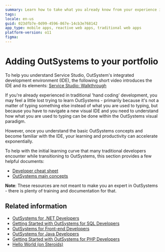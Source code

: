 ```yaml
---
summary: Learn how to take what you already know from your experience in developing with traditional languages and see how your knowledge can be transferred and implemented quickly within the OutSystems Platform.
tags:
locale: en-us
guid: 023dfb7e-0d99-4596-867e-14cb3e768142
app_type: mobile apps, reactive web apps, traditional web apps
platform-version: o11
figma:
---
```


# Adding OutSystems to your portfolio

<div class="info" markdown="1">

To help you understand Service Studio, OutSystem's integrated development environment (IDE), the following short video introduces the IDE and its elements: [Service Studio: Walkthrough](https://learn.outsystems.com/training/journeys/web-developer-662/service-studio-walkthrough/o11/2352)

</div>

If you're already experienced in traditional 'hand coding' development, you may feel a little lost trying to learn OutSystems - primarily because it's not a matter of typing something else instead of what you are used to typing, but because you have to navigate a new visual IDE and you need to understand how what you are used to typing can be done within the OutSystems visual paradigm.

However, once you understand the basic OutSystems concepts and become familiar with the IDE, your learning and productivity can accelerate exponentially.

To help with the initial learning curve that many traditional developers encounter while transitioning to OutSystems, this section provides a few helpful documents:

* [Developer cheat sheet](resources/Developer-Cheat-Sheet-v0.6.pdf)
* [OutSystems main concepts](resources/OutSystems-Main-Concepts-v0.6.pdf)

**Note**: These resources are not meant to make you an expert in OutSystems - there is plenty of training and documentation for that.  

## Related information

* [OutSystems for .NET Developers](https://learn.outsystems.com/training/journeys/outsystems-for-dotnet-developers-661)
* [Getting Started with OutSystems for SQL Developers](https://learn.outsystems.com/training/journeys/outsystems-for-sql-developers-458)
* [OutSystems for Front-end Developers](https://learn.outsystems.com/training/journeys/outsystems-for-front-end-developers-455)
* [OutSystems for Java Developers](https://learn.outsystems.com/training/journeys/outsystems-for-java-developers-456)
* [Getting Started with OutSystems for PHP Developers](https://learn.outsystems.com/training/journeys/outsystems-for-php-developers-457)
* [Hello World (on Steroids)](https://learn.outsystems.com/training/journeys/hello-world-699)


